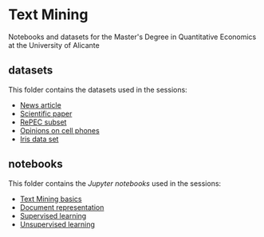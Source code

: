 # Text Mining
Notebooks and datasets for the Master's Degree in Quantitative Economics at the University of Alicante

## datasets
This folder contains the datasets used in the sessions:
* [News article](https://github.com/d-tomas/text-mining/blob/main/datasets/news.txt)
* [Scientific paper](https://github.com/d-tomas/text-mining/blob/main/datasets/paper.txt)
* [RePEC subset](https://github.com/d-tomas/text-mining/blob/main/datasets/repec_s.csv)
* [Opinions on cell phones](https://github.com/d-tomas/text-mining/blob/main/datasets/cell_phones.csv)
* [Iris data set](https://github.com/d-tomas/text-mining/blob/main/datasets/iris.csv)

## notebooks
This folder contains the *Jupyter notebooks* used in the sessions:
* [Text Mining basics](https://github.com/d-tomas/text-mining/blob/main/notebooks/lecture_1.ipynb)
* [Document representation](https://github.com/d-tomas/text-mining/blob/main/notebooks/lecture_2.ipynb)
* [Supervised learning](https://github.com/d-tomas/text-mining/blob/main/notebooks/lecture_3.ipynb)
* [Unsupervised learning](https://github.com/d-tomas/text-mining/blob/main/notebooks/lecture_4.ipynb)

